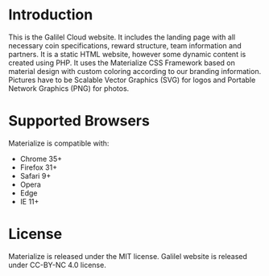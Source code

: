 # Introduction

This is the Galilel Cloud website. It includes the landing page with all
necessary coin specifications, reward structure, team information and partners.
It is a static HTML website, however some dynamic content is created using PHP.
It uses the Materialize CSS Framework based on material design with custom
coloring according to our branding information. Pictures have to be Scalable
Vector Graphics (SVG) for logos and Portable Network Graphics (PNG) for photos.

# Supported Browsers

Materialize is compatible with:

* Chrome 35+
* Firefox 31+
* Safari 9+
* Opera
* Edge
* IE 11+

# License

Materialize is released under the MIT license. Galilel website is released
under CC-BY-NC 4.0 license.

